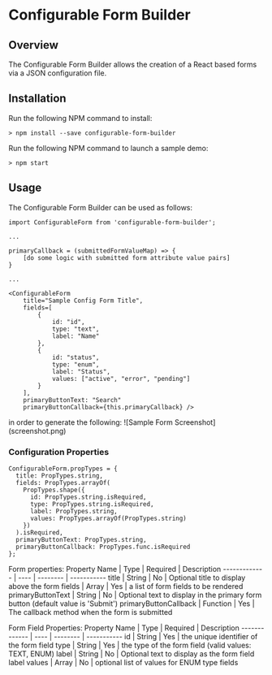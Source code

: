# Configurable Form Builder

## Overview
The Configurable Form Builder allows the creation of a React based forms via a JSON configuration file.

## Installation
Run the following NPM command to install:

```
> npm install --save configurable-form-builder
````

Run the following NPM command to launch a sample demo:

```
> npm start
```

## Usage
The Configurable Form Builder can be used as follows:

```
import ConfigurableForm from 'configurable-form-builder';

...

primaryCallback = (submittedFormValueMap) => {
    [do some logic with submitted form attribute value pairs]
}

...

<ConfigurableForm 
    title="Sample Config Form Title",
    fields=[
        {
            id: "id",
            type: "text",
            label: "Name"
        },
        {
            id: "status",
            type: "enum",
            label: "Status",
            values: ["active", "error", "pending"]
        }
    ],
    primaryButtonText: "Search" 
    primaryButtonCallback={this.primaryCallback} />
```
in order to generate the following:
![Sample Form Screenshot]
(screenshot.png)

### Configuration Properties

```
ConfigurableForm.propTypes = {
  title: PropTypes.string,
  fields: PropTypes.arrayOf(
    PropTypes.shape({
      id: PropTypes.string.isRequired,
      type: PropTypes.string.isRequired,
      label: PropTypes.string,
      values: PropTypes.arrayOf(PropTypes.string)
    })
  ).isRequired,
  primaryButtonText: PropTypes.string,
  primaryButtonCallback: PropTypes.func.isRequired
};
```

Form properties:
Property Name | Type | Required | Description
------------- | ---- | -------- | -----------
title | String | No | Optional title to display above the form
fields | Array | Yes | a list of form fields to be rendered
primaryButtonText | String | No | Optional text to display in the primary form button (default value is 'Submit')
primaryButtonCallback | Function | Yes | The callback method when the form is submitted

Form Field Properties:
Property Name | Type | Required | Description
------------- | ---- | -------- | -----------
id | String | Yes | the unique identifier of the form field
type | String | Yes | the type of the form field (valid values: TEXT, ENUM)
label | String | No | Optional text to display as the form field label
values | Array | No | optional list of values for ENUM type fields

